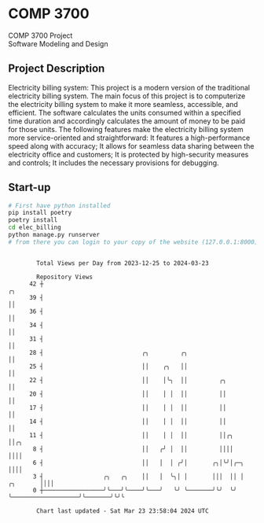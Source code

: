 # COMP 3700
COMP 3700 Project  
Software Modeling and Design
## Project Description
Electricity billing system: This project is a modern version of the traditional electricity billing system. The main focus of this project is to computerize the electricity billing system to make it more seamless, accessible, and efficient. The software calculates the units consumed within a specified time duration and accordingly calculates the amount of money to be paid for those units. The following features make the electricity billing system more service-oriented and straightforward: It features a high-performance speed along with accuracy; It allows for seamless data sharing between the electricity office and customers; It is protected by high-security measures and controls; It includes the necessary provisions for debugging.

## Start-up
```bash
# First have python installed
pip install poetry
poetry install
cd elec_billing
python manage.py runserver
# from there you can login to your copy of the website (127.0.0.1:8000), default creds are admin/admin
```

```

        Total Views per Day from 2023-12-25 to 2024-03-23

        Repository Views
      42 ┼                                                                                     ╭╮
      39 ┤                                                                                     ││
      36 ┤                                                                                     ││
      34 ┤                                                                                     ││
      31 ┤                                                                                     ││
      28 ┤                            ╭╮         ╭╮                                            ││
      25 ┤                            ││    ╭╮   ││                                            ││
      22 ┤                            ││    │╰╮  ││         ╭╮                                 ││
      20 ┤                            ││    │ │  ││         ││                                 ││
      17 ┤                            ││    │ │  ││         ││                                 ││
      14 ┤                            ││    │ │  ││         ││                                 ││
      11 ┤                            ││    │ │  ││         ││╭╮                               ││╭╮
       8 ┤                            ││   ╭╯ │  ││         ││││                               ││││
       6 ┤                            ││   │  │ ╭╯│       ╭╮│╰╯│╭─╮                            ││││
       3 ┤                 ╭╮   ╭╮    ││   │  ╰╮│ │       │││  ││ │                   ╭╮       ││││
       0 ┼─────────────────╯╰───╯╰────╯╰───╯   ╰╯ ╰───────╯╰╯  ╰╯ ╰───────────────────╯╰───────╯╰╯╰

        Chart last updated - Sat Mar 23 23:58:04 2024 UTC
        
```
